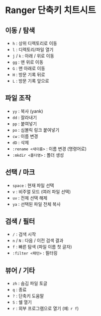 # Ranger 단축키 치트시트

## 이동 / 탐색

-   `h` : 상위 디렉토리로 이동
-   `l` : 디렉토리/파일 열기
-   `j` / `k` : 아래 / 위로 이동
-   `gg` : 맨 위로 이동
-   `G` : 맨 아래로 이동
-   `H` : 방문 기록 뒤로
-   `L` : 방문 기록 앞으로

## 파일 조작

-   `yy` : 복사 (yank)
-   `dd` : 잘라내기
-   `pp` : 붙여넣기
-   `po` : 심볼릭 링크 붙여넣기
-   `cw` : 이름 변경
-   `dD` : 삭제
-   `:rename <새이름>` : 이름 변경 (명령어로)
-   `:mkdir <폴더명>` : 폴더 생성

## 선택 / 마크

-   `space` : 현재 파일 선택
-   `v` : 비주얼 모드 (여러 파일 선택)
-   `uv` : 전체 선택 해제
-   `ya` : 선택된 파일 전체 복사

## 검색 / 필터

-   `/` : 검색 시작
-   `n` / `N` : 다음 / 이전 검색 결과
-   `f` : 빠른 탐색 (파일 이름 첫 글자)
-   `:filter <패턴>` : 필터링

## 뷰어 / 기타

-   `zh` : 숨김 파일 토글
-   `q` : 종료
-   `?` : 단축키 도움말
-   `S` : 쉘 열기
-   `r` : 외부 프로그램으로 열기 (예: `r f`)

